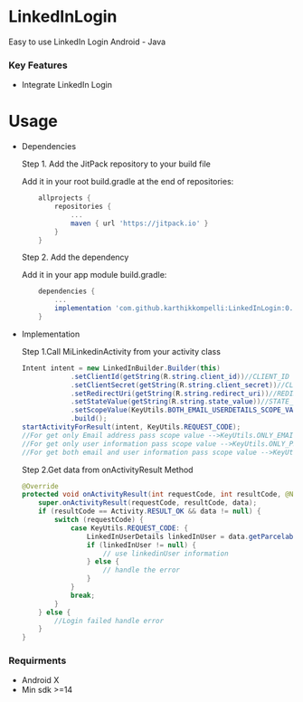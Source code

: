 # LinkedInLogin
Easy to use LinkedIn Login Android - Java

### Key Features

* Integrate LinkedIn Login

# Usage

* Dependencies

    Step 1. Add the JitPack repository to your build file
    
    Add it in your root build.gradle at the end of repositories:

    ```groovy
	    allprojects {
		    repositories {
			    ...
			    maven { url 'https://jitpack.io' }
		    }
	    }
    ``` 

    Step 2. Add the dependency
    
    Add it in your app module build.gradle:
    
    ```groovy
        dependencies {
            ...
            implementation 'com.github.karthikkompelli:LinkedInLogin:0.1.1'
        }
    ``` 
       
* Implementation

    Step 1.Call MiLinkedinActivity from your activity class
    
    ```java
    Intent intent = new LinkedInBuilder.Builder(this)
                .setClientId(getString(R.string.client_id))//CLIENT_ID
                .setClientSecret(getString(R.string.client_secret))//CLIENT_SECRET
                .setRedirectUri(getString(R.string.redirect_uri))//REDIRECT_URI
                .setStateValue(getString(R.string.state_value))//STATE_VALUE
                .setScopeValue(KeyUtils.BOTH_EMAIL_USERDETAILS_SCOPE_VALUE)//PASS_SCOPE_VALUE_HERE
                .build();
    startActivityForResult(intent, KeyUtils.REQUEST_CODE);
    //For get only Email address pass scope value -->KeyUtils.ONLY_EMAIL_SCOPE
    //For get only user information pass scope value -->KeyUtils.ONLY_PROFILE_SCOPE
    //For get both email and user information pass scope value -->KeyUtils.BOTH_EMAIL_USERDETAILS_SCOPE_VALUE
    ```
    Step 2.Get data from onActivityResult Method
    
    ```java
    @Override
    protected void onActivityResult(int requestCode, int resultCode, @Nullable Intent data) {
        super.onActivityResult(requestCode, resultCode, data);
        if (resultCode == Activity.RESULT_OK && data != null) {
            switch (requestCode) {
                case KeyUtils.REQUEST_CODE: {
                    LinkedInUserDetails linkedInUser = data.getParcelableExtra(KeyUtils.KEY_LINKEDIN_CONTENT);
                    if (linkedInUser != null) {
                        // use linkedinUser information
                    } else {
                        // handle the error
                    }
                }
                break;
            }
        } else {
            //Login failed handle error
        }
    }
   ```
### Requirments   

* Android X
* Min sdk >=14
